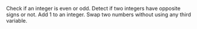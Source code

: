 Check if an integer is even or odd.
Detect if two integers have opposite signs or not.
Add 1 to an integer.
Swap two numbers without using any third variable.